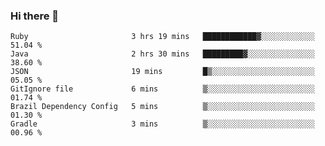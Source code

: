 ### Hi there 👋

<!--START_SECTION:waka-->

```text
Ruby                       3 hrs 19 mins   ████████████▓░░░░░░░░░░░░   51.04 %
Java                       2 hrs 30 mins   █████████▓░░░░░░░░░░░░░░░   38.60 %
JSON                       19 mins         █▒░░░░░░░░░░░░░░░░░░░░░░░   05.05 %
GitIgnore file             6 mins          ▒░░░░░░░░░░░░░░░░░░░░░░░░   01.74 %
Brazil Dependency Config   5 mins          ▒░░░░░░░░░░░░░░░░░░░░░░░░   01.30 %
Gradle                     3 mins          ▒░░░░░░░░░░░░░░░░░░░░░░░░   00.96 %
```

<!--END_SECTION:waka-->

<!--
**jerry-shao/jerry-shao** is a ✨ _special_ ✨ repository because its `README.md` (this file) appears on your GitHub profile.

Here are some ideas to get you started:

- 🔭 I’m currently working on ...
- 🌱 I’m currently learning ...
- 👯 I’m looking to collaborate on ...
- 🤔 I’m looking for help with ...
- 💬 Ask me about ...
- 📫 How to reach me: ...
- 😄 Pronouns: ...
- ⚡ Fun fact: ...
-->
